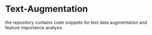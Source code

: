 # Text-Augmentation
the repository contains code snippets for text data augmentation and feature importance analysis.
